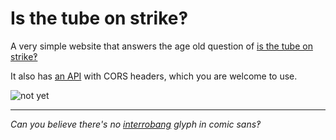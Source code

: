 Is the tube on strike&#8253;
====================
A very simple website that answers the age old question of [is the tube on strike&#8253;](https://isthetubeonstrike.com/)

It also has [an API](https://isthetubeonstrike.com/api.json) with CORS headers, which you are welcome to use.

![not yet](http://i.imgur.com/Za385yf.png)

---

_Can you believe there's no [interrobang](https://en.wikipedia.org/wiki/Interrobang) glyph in comic sans&#8253;_
